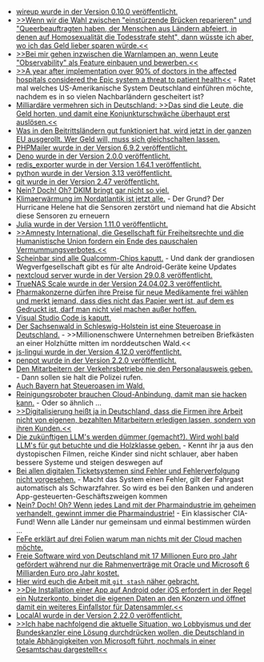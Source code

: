 * [wireup wurde in der Version 0.10.0 veröffentlicht.](https://github.com/maldoinc/wireup/releases/tag/v0.10.0)
* [>>Wenn wir die Wahl zwischen "einstürzende Brücken reparieren" und "Queerbeauftragten haben, der Menschen aus Ländern abfeiert, in denen auf Homosexualität die Todesstrafe steht", dann wüsste ich aber, wo ich das Geld lieber sparen würde.<<](https://blog.fefe.de/?ts=99fd0dee)
* [>>Bei mir gehen inzwischen die Warnlampen an, wenn Leute "Observability" als Feature einbauen und bewerben.<<](https://blog.fefe.de/?ts=99fd0b72)
* [>>A year after implementation over 90% of doctors in the affected hospitals considered the Epic system a threat to patient health<<](https://blog.fefe.de/?ts=99fd0ad8) - Ratet mal welches US-Amerikanische System Deutschland einführen möchte, nachdem es in so vielen Nachbarländern gescheitert ist?
* [Milliardäre vermehren sich in Deutschland: >>Das sind die Leute, die Geld horten, und damit eine Konjunkturschwäche überhaupt erst auslösen.<<](https://blog.fefe.de/?ts=99fd0758)
* [Was in den Beitrittsländern gut funktioniert hat, wird jetzt in der ganzen EU ausgerollt. Wer Geld will, muss sich gleichschalten lassen.](https://blog.fefe.de/?ts=99fb5fc7)
* [PHPMailer wurde in der Version 6.9.2 veröffentlicht.](https://github.com/PHPMailer/PHPMailer/releases/tag/v6.9.2)
* [Deno wurde in der Version 2.0.0 veröffentlicht.](https://github.com/denoland/deno/releases/tag/v2.0.0)
* [redis_exporter wurde in der Version 1.64.1 veröffentlicht.](https://github.com/oliver006/redis_exporter/releases/tag/v1.64.1)
* [python wurde in der Version 3.13 veröffentlicht.](https://www.phoronix.com/news/Python-3.13-Released)
* [git wurde in der Version 2.47 veröffentlicht.](https://www.phoronix.com/news/Git-2.47-Released)
* [Nein? Doch! Oh? DKIM bringt gar nicht so viel.](https://utcc.utoronto.ca/~cks/space/blog/spam/DKIMVsMailingListProviders)
* [Klimaerwärmung im Nordatlantik ist jetzt alle.](https://blog.fefe.de/?ts=99f86923) - Der Grund? Der Hurricane Helene hat die Sensoren zerstört und niemand hat die Absicht diese Sensoren zu erneuern
* [Julia wurde in der Version 1.11.0 veröffentlicht.](https://lwn.net/Articles/993436/)
* [>>Amnesty International, die Gesellschaft für Freiheitsrechte und die Humanistische Union fordern ein Ende des pauschalen Vermummungsverbotes.<<](https://netzpolitik.org/2024/automatisierte-gesichtserkennung-wie-das-vermummungsverbot-menschen-und-grundrechte-gefaehrdet/)
* [Scheinbar sind alle Qualcomm-Chips kaputt.](https://blog.fefe.de/?ts=99f9d232) - Und dank der grandiosen Wegverfgesellschaft gibt es für alte Android-Geräte keine Updates
* [nextcloud server wurde in der Version 29.0.8 veröffentlicht.](https://github.com/nextcloud/server/releases/tag/v29.0.8)
* [TrueNAS Scale wurde in der Version 24.04.02.3 veröffentlicht.](https://github.com/truenas/documentation/releases/tag/TS24.04.02.3)
* [Pharmakonzerne dürfen ihre Preise für neue Medikamente frei wählen und merkt jemand, dass dies nicht das Papier wert ist, auf dem es Gedruckt ist, darf man nicht viel machen außer hoffen.](https://blog.fefe.de/?ts=99f76fdd)
* [Visual Studio Code is kaputt.](https://blog.fefe.de/?ts=99f763ab)
* [Der Sachsenwald in Schleswig-Holstein ist eine Steueroase in Deutschland.](https://blog.fefe.de/?ts=99f763d8) - >>Millionenschwere Unternehmen betreiben Briefkästen an einer Holzhütte mitten im norddeutschen Wald.<<
* [js-lingui wurde in der Version 4.12.0 veröffentlicht.](https://github.com/lingui/js-lingui/releases/tag/v4.12.0)
* [penpot wurde in der Version 2.2.0 veröffentlicht.](https://github.com/penpot/penpot/releases/tag/2.2.0)
* [Den Mitarbeitern der Verkehrsbetriebe nie den Personalausweis geben.](https://blog.fefe.de/?ts=99f41f6d) - Dann sollen sie halt die Polizei rufen.
* [Auch Bayern hat Steueroasen im Wald.](https://blog.fefe.de/?ts=99f49100)
* [Reinigungsroboter brauchen Cloud-Anbindung, damit man sie hacken kann.](https://blog.fefe.de/?ts=99f49272) - Oder so ähnlich ...
* [>>Digitalisierung heißt ja in Deutschland, dass die Firmen ihre Arbeit nicht von eigenen, bezahlten Mitarbeitern erledigen lassen, sondern von ihren Kunden.<<](https://blog.fefe.de/?ts=99f552ec)
* [Die zukünftigen LLM's werden dümmer (gemacht?). Wird wohl bald LLM's für gut betuchte und die Holzklasse geben.](https://blog.fefe.de/?ts=99f55d31) - Kennt ihr ja aus den dystopischen Filmen, reiche Kinder sind nicht schlauer, aber haben bessere Systeme und steigen deswegen auf
* [Bei allen digitalen Ticketsystemen sind Fehler und Fehlerverfolgung nicht vorgesehen.](https://blog.fefe.de/?ts=99f50f1a) - Macht das System einen Fehler, gilt der Fahrgast automatisch als Schwarzfahrer. So wird es bei den Banken und anderen App-gesteuerten-Geschäftszweigen kommen
* [Nein? Doch! Oh? Wenn jedes Land mit der Pharmaindustrie im geheimen verhandelt, gewinnt immer die Pharmaindustrie!](https://blog.fefe.de/?ts=99f511ec) - Ein klassischer CIA-Fund! Wenn alle Länder nur gemeinsam und einmal bestimmen würden ...
* [FeFe erklärt auf drei Folien warum man nichts mit der Cloud machen möchte.](https://ptrace.fefe.de/cloud/#6)
* [Freie Software wird von Deutschland mit 17 Millionen Euro pro Jahr gefördert während nur die Rahmenverträge mit Oracle und Microsoft 6 Milliarden Euro pro Jahr kostet.](https://netzpolitik.org/2024/open-source-bundestag-staerkt-sovereign-tech-fund/)
* [Hier wird euch die Arbeit mit `git stash` näher gebracht.](https://www.freecodecamp.org/news/how-to-use-git-stash-to-manage-code/)
* [>>Die Installation einer App auf Android oder iOS erfordert in der Regel ein Nutzerkonto, bindet die eigenen Daten an den Konzern und öffnet damit ein weiteres Einfallstor für Datensammler.<<](https://www.kuketz-blog.de/kommentar-digitale-erpressung-der-unaufhaltsame-vormarsch-des-app-zwangs/)
* [LocalAI wurde in der Version 2.22.0 veröffentlicht.](https://github.com/mudler/LocalAI/releases/tag/v2.22.0)
* [>>Ich habe nachfolgend die aktuelle Situation, wo Lobbyismus und der Bundeskanzler eine Lösung durchdrücken wollen, die Deutschland in totale Abhängigkeiten von Microsoft führt, nochmals in einer Gesamtschau dargestellt<<](https://www.borncity.com/blog/2024/10/12/enkel-faehige-digitale-souveraenitaet-statt-abhaengigkeit-von-der-delos-cloud/)
